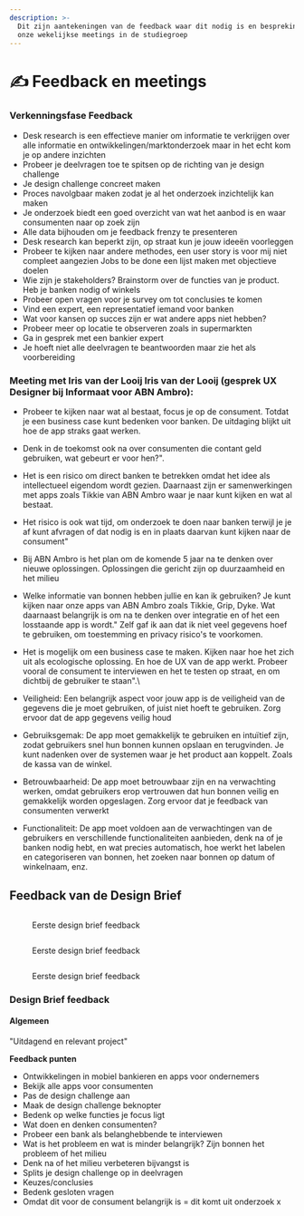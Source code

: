 ```yaml
---
description: >-
  Dit zijn aantekeningen van de feedback waar dit nodig is en besprekingen van
  onze wekelijkse meetings in de studiegroep
---
```


# ✍ Feedback en meetings

### **Verkenningsfase Feedback**&#x20;

* Desk research is een effectieve manier om informatie te verkrijgen over alle informatie en ontwikkelingen/marktonderzoek maar in het echt kom je op andere inzichten
* Probeer je deelvragen toe te spitsen op de richting van je design challenge
* Je design challenge concreet maken&#x20;
* Proces navolgbaar maken zodat je al het onderzoek inzichtelijk kan maken
* Je onderzoek biedt een goed overzicht van wat het aanbod is en waar consumenten naar op zoek zijn
* Alle data bijhouden om je feedback frenzy te presenteren
* Desk research kan beperkt zijn, op straat kun je jouw ideeën voorleggen
* Probeer te kijken naar andere methodes, een user story is voor mij niet compleet aangezien Jobs to be done een lijst maken met objectieve doelen
* Wie zijn je stakeholders? Brainstorm over de functies van je product. Heb je banken nodig of winkels
* Probeer open vragen voor je survey om tot conclusies te komen
* Vind een expert, een representatief iemand voor banken
* Wat voor kansen op succes zijn er wat andere apps niet hebben?
* Probeer meer op locatie te observeren zoals in supermarkten
* Ga in gesprek met een bankier expert&#x20;
* Je hoeft niet alle deelvragen te beantwoorden maar zie het als voorbereiding

### **Meeting met Iris van der Looij**  **Iris van der Looij (gesprek UX Designer bij Informaat voor ABN Ambro):**

* Probeer te kijken naar wat al bestaat, focus je op de consument. Totdat je een business case kunt bedenken voor banken. De uitdaging blijkt uit hoe de app straks gaat werken.&#x20;
* Denk in de toekomst ook na over consumenten die contant geld gebruiken, wat gebeurt er voor hen?".
* Het is een risico om direct banken te betrekken omdat het idee als intellectueel eigendom wordt gezien. Daarnaast zijn er samenwerkingen met apps zoals Tikkie van ABN Ambro waar je naar kunt kijken en wat al bestaat. &#x20;
* Het risico is ook wat tijd, om onderzoek te doen naar banken terwijl je je af kunt afvragen of dat nodig is en in plaats daarvan kunt kijken naar de consument"
* Bij ABN Ambro is het plan om de komende 5 jaar na te denken over nieuwe oplossingen. Oplossingen die gericht zijn op duurzaamheid en het milieu
* Welke informatie van bonnen hebben jullie en kan ik gebruiken? Je kunt kijken naar onze apps van ABN Ambro zoals Tikkie, Grip, Dyke. Wat daarnaast belangrijk is om na te denken over integratie en of het een losstaande app is wordt." Zelf gaf ik aan dat ik niet veel gegevens hoef te gebruiken, om toestemming en privacy risico's te voorkomen.
* Het is mogelijk om een business case te maken. Kijken naar hoe het zich uit als ecologische oplossing. En hoe de UX van de app werkt. Probeer vooral de consument te interviewen en het te testen op straat, en om dichtbij de gebruiker te staan".\

* Veiligheid: Een belangrijk aspect voor jouw app is de veiligheid van de gegevens die je moet gebruiken, of juist niet hoeft te gebruiken. Zorg ervoor dat de app gegevens veilig houd
* Gebruiksgemak: De app moet gemakkelijk te gebruiken en intuïtief zijn, zodat gebruikers snel hun bonnen kunnen opslaan en terugvinden. Je kunt nadenken over de systemen waar je het product aan koppelt. Zoals de kassa van de winkel.&#x20;
* Betrouwbaarheid: De app moet betrouwbaar zijn en na verwachting werken, omdat gebruikers erop vertrouwen dat hun bonnen veilig en gemakkelijk worden opgeslagen. Zorg ervoor dat je feedback van consumenten verwerkt
* Functionaliteit: De app moet voldoen aan de verwachtingen van de gebruikers en verschillende functionaliteiten aanbieden, denk na of je banken nodig hebt, en wat precies automatisch, hoe werkt het labelen en categoriseren van bonnen, het zoeken naar bonnen op datum of winkelnaam, enz.

## **Feedback van de Design Brief**

<figure><img src="../.gitbook/assets/Scherm­afbeelding 2023-03-24 om 15.48.15.png" alt=""><figcaption><p>Eerste design brief feedback</p></figcaption></figure>

<figure><img src="../.gitbook/assets/Scherm­afbeelding 2023-03-24 om 15.48.26.png" alt=""><figcaption><p>Eerste design brief feedback</p></figcaption></figure>

<figure><img src="../.gitbook/assets/Scherm­afbeelding 2023-03-24 om 15.49.06.png" alt=""><figcaption><p>Eerste design brief feedback</p></figcaption></figure>

### Design Brief feedback&#x20;

#### Algemeen&#x20;

"Uitdagend en relevant project"

**Feedback punten**

* Ontwikkelingen in mobiel bankieren en apps voor ondernemers
* Bekijk alle apps voor consumenten
* Pas de design challenge aan
* Maak de design challenge beknopter
* Bedenk op welke functies je focus ligt
* Wat doen en denken consumenten?
* Probeer een bank als belanghebbende te interviewen
* Wat is het probleem en wat is minder belangrijk? Zijn bonnen het probleem of het milieu
* Denk na of het milieu verbeteren bijvangst is
* Splits je design challenge op in deelvragen&#x20;
* Keuzes/conclusies
* Bedenk gesloten vragen
*   Omdat dit voor de consument belangrijk is =  dit komt uit onderzoek x

